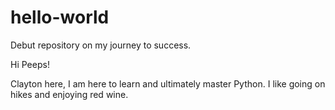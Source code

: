 # hello-world
Debut repository on my journey to success.

Hi Peeps!

Clayton here, I am here to learn and ultimately master Python.
I like going on hikes and enjoying red wine.
